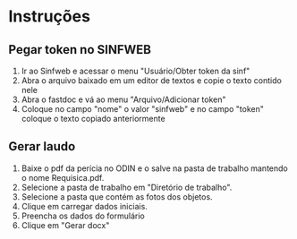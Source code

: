# Instruções

## Pegar token no SINFWEB

1. Ir ao Sinfweb e acessar o menu "Usuário/Obter token da sinf"
1. Abra o arquivo baixado em um editor de textos e copie o texto contido nele
1. Abra o fastdoc e vá ao menu "Arquivo/Adicionar token"
1. Coloque no campo "nome" o valor "sinfweb" e no campo "token" coloque o texto copiado anteriormente

## Gerar laudo


1. Baixe o pdf da perícia no ODIN e o salve na pasta de trabalho mantendo o nome Requisica.pdf.
1. Selecione a pasta de trabalho em "Diretório de trabalho".
1. Selecione a pasta que contém as fotos dos objetos.
1. Clique em carregar dados iniciais.
1. Preencha os dados do formulário
1. Clique em "Gerar docx"
